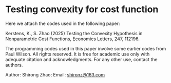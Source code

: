# Testing convexity for cost function


Here we attach the codes used in the following paper:

Kerstens, K., S. Zhao (2025) Testing the Convexity Hypothesis in Nonparametric Cost Functions, Economics Letters, 247, 112196.


The programming codes used in this paper involve some earlier codes from Paul Wilson. All rights reserved. It is free for academic use only with adequate citation and acknowledgments. For any other use, contact the authors.

Author: Shirong Zhao; Email: shironz@163.com
